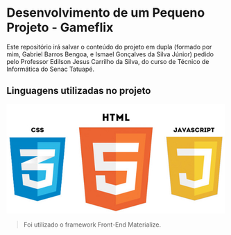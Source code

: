 # Desenvolvimento de um Pequeno Projeto - Gameflix

Este repositório irá salvar o conteúdo do projeto em dupla (formado por mim, Gabriel Barros Bengoa, e Ismael Gonçalves da Silva Júnior) pedido pelo Professor Edilson Jesus Carrilho da Silva, do curso de Técnico de Informática do Senac Tatuapé.

## Linguagens utilizadas no projeto

![Logos do HTML, CSS e JavaScript](/telas/tela1.jpg)

> Foi utilizado o framework Front-End Materialize.
